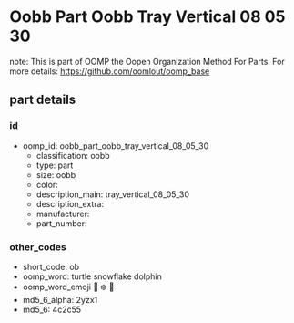 # Oobb Part Oobb Tray Vertical 08 05 30  

note: This is part of OOMP the Oopen Organization Method For Parts. For more details: https://github.com/oomlout/oomp_base

##  part details





### id
* oomp_id: oobb_part_oobb_tray_vertical_08_05_30
  * classification: oobb
  * type: part
  * size: oobb
  * color: 
  * description_main: tray_vertical_08_05_30
  * description_extra: 
  * manufacturer: 
  * part_number: 

### other_codes
* short_code: ob
* oomp_word: turtle snowflake dolphin
* oomp_word_emoji :turtle: :snowflake: :dolphin:
* md5_6_alpha: 2yzx1
* md5_6: 4c2c55